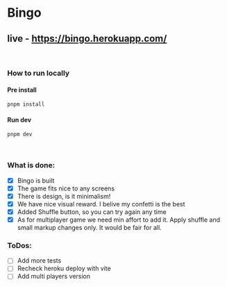# Bingo

## live - https://bingo.herokuapp.com/

<br/>

### How to run locally

#### Pre install
```
pnpm install
```

#### Run dev
```
pnpm dev
```

<br/>

### What is done:
 - [x] Bingo is built
 - [x] The game fits nice to any screens
 - [x] There is design, is it minimalism!
 - [x] We have nice visual reward. I belive my confetti is the best
 - [x] Added Shuffle button, so you can try again any time
 - [x] As for multiplayer game we need min affort to add it. Apply shuffle and small markup changes only. It would be fair for all.

### ToDos:
 - [ ] Add more tests
 - [ ] Recheck heroku deploy with vite
 - [ ] Add multi players version